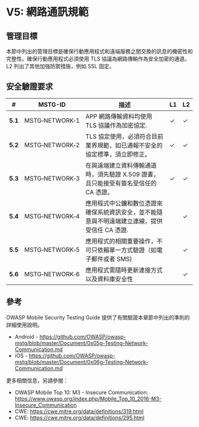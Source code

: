 # V5: 網路通訊規範

## 管理目標

本節中列出的管理目標是確保行動應用程式和遠端服務之間交換的訊息的機密性和完整性。確保行動應用程式必須使用 TLS 協議為網路傳輸作為安全加密的通道。L2 列出了其他加強防禦措施，例如 SSL 固定。

## 安全驗證要求

| # | MSTG-ID | 描述 | L1 | L2 |
| --- | --- | --- | --- | --- |
| **5.1** | MSTG‑NETWORK‑1 | APP 網路傳輸資料均使用 TLS 協議作為加密協定. | ✓ | ✓ |
| **5.2** | MSTG‑NETWORK‑2 | TLS 協定使用，必須符合目前業界規範，如已通報不安全的協定標準，須立即修正。 | ✓ | ✓ |
| **5.3** | MSTG‑NETWORK‑3 | 在與遠端建立資料傳輸通道時，須先驗證 X.509 證書，且只能接受有簽名受信任的 CA 憑證。 | ✓ | ✓ |
| **5.4** | MSTG‑NETWORK‑4 | 應用程式中公鑰和數位憑證來確保系統資訊安全，並不能隨意與不明遠端建立連線，提供受信任 CA 憑證. |   | ✓ |
| **5.5** | MSTG‑NETWORK‑5 | 應用程式的相關重要操作，不可只依賴單一方式驗證（如電子郵件或者 SMS) |  | ✓ |
| **5.6** | MSTG‑NETWORK‑6 | 應用程式需隨時更新連接方式以及資料庫安全性 |  | ✓ |

## 參考

OWASP Mobile Security Testing Guide 提供了有關驗證本章節中列出的準則的詳細使用說明。

- Android - <https://github.com/OWASP/owasp-mstg/blob/master/Document/0x05g-Testing-Network-Communication.md>
- iOS - <https://github.com/OWASP/owasp-mstg/blob/master/Document/0x06g-Testing-Network-Communication.md>

更多相關信息，另請參閱：

- OWASP Mobile Top 10: M3 - Insecure Communication: <https://www.owasp.org/index.php/Mobile_Top_10_2016-M3-Insecure_Communication>
- CWE: <https://cwe.mitre.org/data/definitions/319.html>
- CWE: <https://cwe.mitre.org/data/definitions/295.html>
